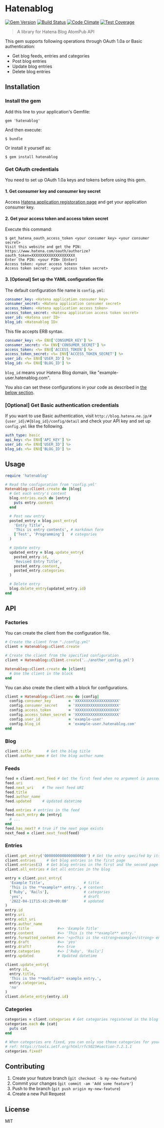 # Hatenablog

[![Gem Version](https://badge.fury.io/rb/hatenablog.svg)](https://badge.fury.io/rb/hatenablog) [![Build Status](https://github.com/kymmt90/hatenablog/workflows/build/badge.svg)](https://github.com/kymmt90/hatenablog/actions?workflow=build)
[![Code Climate](https://codeclimate.com/github/kymmt90/hatenablog/badges/gpa.svg)](https://codeclimate.com/github/kymmt90/hatenablog)
[![Test Coverage](https://codeclimate.com/github/kymmt90/hatenablog/badges/coverage.svg)](https://codeclimate.com/github/kymmt90/hatenablog/coverage)

> A library for Hatena Blog AtomPub API

This gem supports following operations through OAuth 1.0a or Basic authentication:

- Get blog feeds, entries and categories
- Post blog entries
- Update blog entries
- Delete blog entries

## Installation

### Install the gem

Add this line to your application's Gemfile:

```
gem 'hatenablog'
```

And then execute:

```
$ bundle
```

Or install it yourself as:

```
$ gem install hatenablog
```

### Get OAuth credentials

You need to set up OAuth 1.0a keys and tokens before using this gem.

#### 1. Get consumer key and consumer key secret

Access [Hatena application registoration page](http://developer.hatena.ne.jp/) and get your application consumer key.

#### 2. Get your access token and access token secret

Execute this command:

```
$ get_hatena_oauth_access_token <your consumer key> <your consumer secret>
Visit this website and get the PIN: https://www.hatena.com/oauth/authorize?oauth_token=XXXXXXXXXXXXXXXXXXXX
Enter the PIN: <your PIN> [Enter]
Access token: <your access token>
Access token secret: <your access token secret>
```

#### 3. [Optional] Set up the YAML configuration file

The default configuration file name is `config.yml`:

```yml
consumer_key: <Hatena application consumer key>
consumer_secret: <Hatena application consumer secret>
access_token: <Hatena application access token>
access_token_secret: <Hatena application access token secret>
user_id: <Hatena user ID>
blog_id: <Hatenablog ID>
```

This file accepts ERB syntax.

```yml
consumer_key: <%= ENV['CONSUMER_KEY'] %>
consumer_secret: <%= ENV['CONSUMER_SECRET'] %>
access_token: <%= ENV['ACCESS_TOKEN'] %>
access_token_secret: <%= ENV['ACCESS_TOKEN_SECRET'] %>
user_id: <%= ENV['USER_ID'] %>
blog_id: <%= ENV['BLOG_ID'] %>
```

`blog_id` means your Hatena Blog domain, like "example-user.hatenablog.com".

You also can set these configurations in your code as described in [the below section](#factories).

### [Optional] Get Basic authentication credentials
If you want to use Basic authentication, visit `http://blog.hatena.ne.jp/#{user_id}/#{blog_id}/config/detail`
and check your API key and set up `config.yml` like the following.

```yml
auth_type: basic
api_key: <%= ENV['API_KEY'] %>
user_id: <%= ENV['USER_ID'] %>
blog_id: <%= ENV['BLOG_ID'] %>
```

## Usage

```ruby
require 'hatenablog'

# Read the configuration from 'config.yml'
Hatenablog::Client.create do |blog|
  # Get each entry's content
  blog.entries.each do |entry|
    puts entry.content
  end

  # Post new entry
  posted_entry = blog.post_entry(
    'Entry Title',
    'This is entry contents', # markdown form
    ['Test', 'Programming']   # categories
  )

  # Update entry
  updated_entry = blog.update_entry(
    posted_entry.id,
    'Revised Entry Title',
    posted_entry.content,
    posted_entry.categories
  )

  # Delete entry
  blog.delete_entry(updated_entry.id)
end
```

## API

### Factories

You can create the client from the configuration file.

```ruby
# Create the client from "./config.yml"
client = Hatenablog::Client.create

# Create the client from the specified configuration
client = Hatenablog::Client.create('../another_config.yml')

Hatenablog::Client.create do |client|
  # Use the client in the block
end
```

You can also create the client with a block for configurations.

```ruby
client = Hatenablog::Client.new do |config|
  config.consumer_key        = 'XXXXXXXXXXXXXXXXXXXX'
  config.consumer_secret     = 'XXXXXXXXXXXXXXXXXXXX'
  config.access_token        = 'XXXXXXXXXXXXXXXXXXXX'
  config.access_token_secret = 'XXXXXXXXXXXXXXXXXXXX'
  config.user_id             = 'example-user'
  config.blog_id             = 'example-user.hatenablog.com'
end
```

### Blog

```ruby
client.title       # Get the blog title
client.author_name # Get the blog author name
```

### Feeds

```ruby
feed = client.next_feed # Get the first feed when no argument is passed
feed.uri
feed.next_uri    # The next feed URI
feed.title
feed.author_name
feed.updated     # Updated datetime

feed.entries # entries in the feed
feed.each_entry do |entry|
  # ...
end
feed.has_next? # true if the next page exists
next_feed = client.next_feed(feed)
```

### Entries

```ruby
client.get_entry('0000000000000000000') # Get the entry specifed by its ID
client.entries     # Get blog entries in the first page
client.entries(1)  # Get blog entries in the first and the second page
client.all_entries # Get all entries in the blog

entry = client.post_entry(
  'Example Title',                  # title
  'This is the **example** entry.', # content
  ['Ruby', 'Rails'],                # categories
  'yes',                            # draft
  '2022-04-11T15:43:20+09:00'       # updated
)
entry.id
entry.uri
entry.edit_uri
entry.author_name
entry.title             #=> 'Example Title'
entry.content           #=> 'This is the **example** entry.'
entry.formatted_content #=> '<p>This is the <strong>example</strong> entry.</p>'
entry.draft             #=> 'yes'
entry.draft?            #=> true
entry.categories        #=> ['Ruby', 'Rails']
entry.updated           # Updated datetime

client.update_entry(
  entry.id,
  entry.title,
  'This is the **modified** example entry.',
  entry.categories,
  'no'
)
client.delete_entry(entry.id)
```

### Categories

```ruby
categories = client.categories # Get categories registered in the blog
categories.each do |cat|
  puts cat
end

# When categories are fixed, you can only use those categories for your entries.
# ref: https://tools.ietf.org/html/rfc5023#section-7.2.1.1
categories.fixed?
```

## Contributing

1. Create your feature branch (`git checkout -b my-new-feature`)
2. Commit your changes (`git commit -am 'Add some feature'`)
3. Push to the branch (`git push origin my-new-feature`)
4. Create a new Pull Request

## License

MIT
